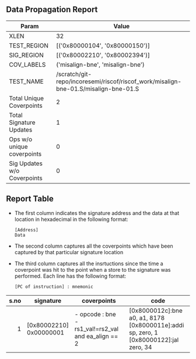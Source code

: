 
## Data Propagation Report

| Param                     | Value    |
|---------------------------|----------|
| XLEN                      | 32      |
| TEST_REGION               | [('0x80000104', '0x80000150')]      |
| SIG_REGION                | [('0x80002210', '0x80002394')]      |
| COV_LABELS                | ('misalign-bne', 'misalign-bne')      |
| TEST_NAME                 | /scratch/git-repo/incoresemi/riscof/riscof_work/misalign-bne-01.S/misalign-bne-01.S    |
| Total Unique Coverpoints  | 2      |
| Total Signature Updates   | 1      |
| Ops w/o unique coverpoints | 0      |
| Sig Updates w/o Coverpoints | 0    |

## Report Table

- The first column indicates the signature address and the data at that location in hexadecimal in the following format: 
  ```
  [Address]
  Data
  ```

- The second column captures all the coverpoints which have been captured by that particular signature location

- The third column captures all the insrtuctions since the time a coverpoint was
  hit to the point when a store to the signature was performed. Each line has
  the following format:
  ```
  [PC of instruction] : mnemonic
  ```

|s.no|        signature         |                         coverpoints                         |                                               code                                               |
|---:|--------------------------|-------------------------------------------------------------|--------------------------------------------------------------------------------------------------|
|   1|[0x80002210]<br>0x00000001|- opcode : bne<br> -  rs1_val!=rs2_val and ea_align == 2<br> |[0x8000012c]:bne a0, a1, 8178<br> [0x8000011e]:addi sp, zero, 1<br> [0x80000122]:jal zero, 34<br> |
